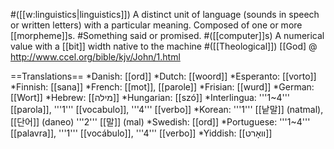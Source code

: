 #([[w:linguistics|linguistics]]) A distinct unit of language (sounds in speech or written letters) with a particular meaning. Composed of one or more [[morpheme]]s.
#Something said or promised.
#([[computer]]s) A numerical value with a [[bit]] width native to the machine
#([[Theological]]) [[God] @ http://www.ccel.org/bible/kjv/John/1.html

==Translations==
*Danish: [[ord]]
*Dutch: [[woord]]
*Esperanto: [[vorto]]
*Finnish: [[sana]]
*French: [[mot]], [[parole]]
*Frisian: [[wurd]]
*German: [[Wort]]
*Hebrew: [[מילה]]
*Hungarian: [[szó]]
*Interlingua: '''1~4''' [[parola]], '''1''' [[vocabulo]], '''4''' [[verbo]]
*Korean: '''1''' [[낱말]] (natmal), [[단어]] (daneo) '''2''' [[말]] (mal)
*Swedish: [[ord]]
*Portuguese: '''1~4''' [[palavra]], '''1''' [[vocábulo]], '''4''' [[verbo]]
*Yiddish: [[װאָרט]]